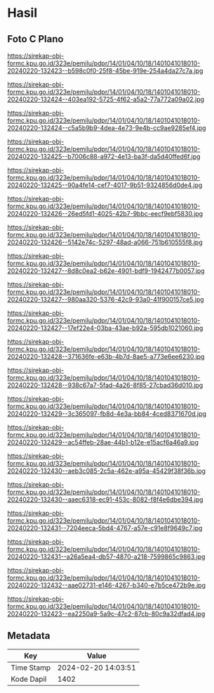# Hasil

## Foto C Plano

https://sirekap-obj-formc.kpu.go.id/323e/pemilu/pdpr/14/01/04/10/18/1401041018010-20240220-132423--b598c0f0-25f8-45be-919e-254a4da27c7a.jpg

https://sirekap-obj-formc.kpu.go.id/323e/pemilu/pdpr/14/01/04/10/18/1401041018010-20240220-132424--403ea192-5725-4f62-a5a2-77a772a09a02.jpg

https://sirekap-obj-formc.kpu.go.id/323e/pemilu/pdpr/14/01/04/10/18/1401041018010-20240220-132424--c5a5b9b9-4dea-4e73-9e4b-cc9ae9285ef4.jpg

https://sirekap-obj-formc.kpu.go.id/323e/pemilu/pdpr/14/01/04/10/18/1401041018010-20240220-132425--b7006c88-a972-4e13-ba3f-da5d40ffed6f.jpg

https://sirekap-obj-formc.kpu.go.id/323e/pemilu/pdpr/14/01/04/10/18/1401041018010-20240220-132425--90a4fe14-cef7-4017-9b51-9324856d0de4.jpg

https://sirekap-obj-formc.kpu.go.id/323e/pemilu/pdpr/14/01/04/10/18/1401041018010-20240220-132426--26ed5fd1-4025-42b7-9bbc-eecf9ebf5830.jpg

https://sirekap-obj-formc.kpu.go.id/323e/pemilu/pdpr/14/01/04/10/18/1401041018010-20240220-132426--5142e74c-5297-48ad-a066-751b610555f8.jpg

https://sirekap-obj-formc.kpu.go.id/323e/pemilu/pdpr/14/01/04/10/18/1401041018010-20240220-132427--8d8c0ea2-b62e-4901-bdf9-1942477b0057.jpg

https://sirekap-obj-formc.kpu.go.id/323e/pemilu/pdpr/14/01/04/10/18/1401041018010-20240220-132427--980aa320-5376-42c9-93a0-41f900157ce5.jpg

https://sirekap-obj-formc.kpu.go.id/323e/pemilu/pdpr/14/01/04/10/18/1401041018010-20240220-132427--17ef22e4-03ba-43ae-b92a-595db1021060.jpg

https://sirekap-obj-formc.kpu.go.id/323e/pemilu/pdpr/14/01/04/10/18/1401041018010-20240220-132428--371636fe-e63b-4b7d-8ae5-a773e6ee6230.jpg

https://sirekap-obj-formc.kpu.go.id/323e/pemilu/pdpr/14/01/04/10/18/1401041018010-20240220-132428--938c67a7-5fad-4a26-8f85-27cbad36d010.jpg

https://sirekap-obj-formc.kpu.go.id/323e/pemilu/pdpr/14/01/04/10/18/1401041018010-20240220-132429--3c365097-fb8d-4e3a-bb84-4ced8371670d.jpg

https://sirekap-obj-formc.kpu.go.id/323e/pemilu/pdpr/14/01/04/10/18/1401041018010-20240220-132429--ac54ffeb-28ae-44b1-b12e-e15acf6a46a9.jpg

https://sirekap-obj-formc.kpu.go.id/323e/pemilu/pdpr/14/01/04/10/18/1401041018010-20240220-132430--aeb3c085-2c5a-462e-a95a-45429f38f36b.jpg

https://sirekap-obj-formc.kpu.go.id/323e/pemilu/pdpr/14/01/04/10/18/1401041018010-20240220-132430--aaec6318-ec91-453c-8082-f8f4e6dbe394.jpg

https://sirekap-obj-formc.kpu.go.id/323e/pemilu/pdpr/14/01/04/10/18/1401041018010-20240220-132431--7204eeca-5bd4-4767-a57e-c91e8f9649c7.jpg

https://sirekap-obj-formc.kpu.go.id/323e/pemilu/pdpr/14/01/04/10/18/1401041018010-20240220-132431--a26a5ea4-db57-4870-a218-7599865c9863.jpg

https://sirekap-obj-formc.kpu.go.id/323e/pemilu/pdpr/14/01/04/10/18/1401041018010-20240220-132432--aae02731-e146-4267-b340-e7b5ce472b9e.jpg

https://sirekap-obj-formc.kpu.go.id/323e/pemilu/pdpr/14/01/04/10/18/1401041018010-20240220-132423--ea2250a9-5a9c-47c2-87cb-80c9a32dfad4.jpg


## Metadata

| Key        | Value               |
| ---------- | ------------------- |
| Time Stamp | 2024-02-20 14:03:51 |
| Kode Dapil | 1402                |



